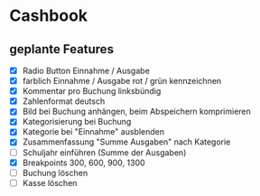 # Cashbook

## geplante Features

- [x] Radio Button Einnahme / Ausgabe
- [x] farblich Einnahme / Ausgabe rot / grün kennzeichnen
- [x] Kommentar pro Buchung linksbündig
- [x] Zahlenformat deutsch
- [x] Bild bei Buchung anhängen, beim Abspeichern komprimieren
- [x] Kategorisierung bei Buchung
- [x] Kategorie bei "Einnahme" ausblenden
- [x] Zusammenfassung "Summe Ausgaben" nach Kategorie
- [ ] Schuljahr einführen (Summe der Ausgaben)
- [x] Breakpoints 300, 600, 900, 1300
- [ ] Buchung löschen
- [ ] Kasse löschen
